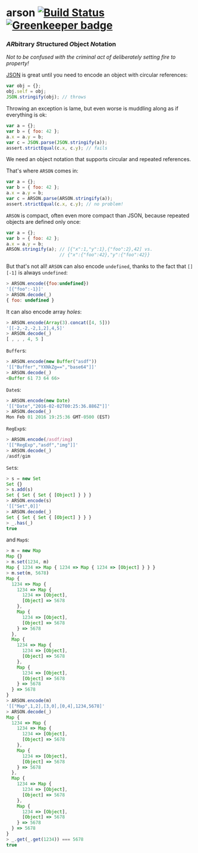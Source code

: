 # arson [![Build Status](https://travis-ci.org/benjamn/arson.svg?branch=master)](https://travis-ci.org/benjamn/arson) [![Greenkeeper badge](https://badges.greenkeeper.io/benjamn/arson.svg)](https://greenkeeper.io/)

### *AR*bitrary *S*tructured *O*bject *N*otation

_Not to be confused with the criminal act of deliberately setting fire to property!_

[JSON](http://www.json.org/) is great until you need to encode an object with circular references:
```js
var obj = {};
obj.self = obj;
JSON.stringify(obj); // throws
```

Throwing an exception is lame, but even worse is muddling along as if everything is ok:
```js
var a = {};
var b = { foo: 42 };
a.x = a.y = b;
var c = JSON.parse(JSON.stringify(a));
assert.strictEqual(c.x, c.y); // fails
```

We need an object notation that supports circular and repeated references.

That's where `ARSON` comes in:
```js
var a = {};
var b = { foo: 42 };
a.x = a.y = b;
var c = ARSON.parse(ARSON.stringify(a));
assert.strictEqual(c.x, c.y); // no problem!
```

`ARSON` is compact, often even more compact than JSON, because repeated objects are defined only once:
```js
var a = {};
var b = { foo: 42 };
a.x = a.y = b;
ARSON.stringify(a); // [{"x":1,"y":1},{"foo":2},42] vs.
                    // {"x":{"foo":42},"y":{"foo":42}}
```

But that's not all! `ARSON` can also encode `undefined`, thanks to the fact that `[][-1]` is always `undefined`:
```js
> ARSON.encode({foo:undefined})
'[{"foo":-1}]'
> ARSON.decode(_)
{ foo: undefined }
```

It can also encode array *holes*:
```js
> ARSON.encode(Array(3).concat([4, 5]))
'[[-2,-2,-2,1,2],4,5]'
> ARSON.decode(_)
[ , , , 4, 5 ]
```

`Buffer`s:
```js
> ARSON.encode(new Buffer("asdf"))
'[["Buffer","YXNkZg==","base64"]]'
> ARSON.decode(_)
<Buffer 61 73 64 66>
```

`Date`s:
```js
> ARSON.encode(new Date)
'[["Date","2016-02-02T00:25:36.886Z"]]'
> ARSON.decode(_)
Mon Feb 01 2016 19:25:36 GMT-0500 (EST)
```

`RegExp`s:
```js
> ARSON.encode(/asdf/img)
'[["RegExp","asdf","img"]]'
> ARSON.decode(_)
/asdf/gim
```

`Set`s:
```js
> s = new Set
Set {}
> s.add(s)
Set { Set { Set { [Object] } } }
> ARSON.encode(s)
'[["Set",0]]'
> ARSON.decode(_)
Set { Set { Set { [Object] } } }
> _.has(_)
true
```

and `Map`s:
```js
> m = new Map
Map {}
> m.set(1234, m)
Map { 1234 => Map { 1234 => Map { 1234 => [Object] } } }
> m.set(m, 5678)
Map {
  1234 => Map {
    1234 => Map {
      1234 => [Object],
      [Object] => 5678
    },
    Map {
      1234 => [Object],
      [Object] => 5678
    } => 5678
  },
  Map {
    1234 => Map {
      1234 => [Object],
      [Object] => 5678
    },
    Map {
      1234 => [Object],
      [Object] => 5678
    } => 5678
  } => 5678
}
> ARSON.encode(m)
'[["Map",1,2],[3,0],[0,4],1234,5678]'
> ARSON.decode(_)
Map {
  1234 => Map {
    1234 => Map {
      1234 => [Object],
      [Object] => 5678
    },
    Map {
      1234 => [Object],
      [Object] => 5678
    } => 5678
  },
  Map {
    1234 => Map {
      1234 => [Object],
      [Object] => 5678
    },
    Map {
      1234 => [Object],
      [Object] => 5678
    } => 5678
  } => 5678
}
> _.get(_.get(1234)) === 5678
true
```
